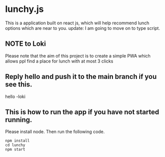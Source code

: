 # lunchy.js

This is a application built on react js, which will help recommend lunch options which are near to you.
update: I am going to move on to type script. 

## NOTE to Loki

Please note that the aim of this project is to create a simple PWA which allows ppl find a place for lunch with at most 3 clicks

## Reply hello and push it to the main branch if you see this.

hello -loki

## This is how to run the app if you have not started running.

Please install node.
Then run the following code.

```
npm install
cd lunchy
npm start

```
